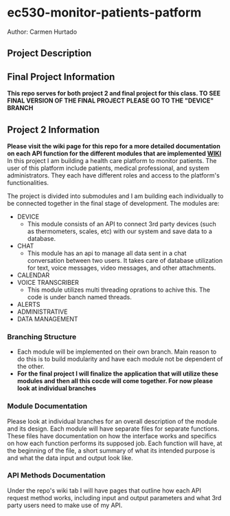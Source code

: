 # ec530-monitor-patients-patform

Author: Carmen Hurtado 
## Project Description

## Final Project Information
**This repo serves for both project 2 and final project for this class. TO SEE FINAL VERSION OF THE FINAL PROJECT PLEASE GO TO THE "DEVICE" BRANCH**

## Project 2 Information
**Please visit the wiki page for this repo for a more detailed documentation on each API function for the different modules that are implemented [WIKI](https://github.com/carmenhg/ec530-monitor-patients-platform/wiki/Chat-Module)**
In this project I am building a health care platform to monitor patients. The user of this platform include patients, medical professional, and system administrators. They each have different roles and access to the platform's functionalities. 

The project is divided into submodules and I am building each individually to be connected together in the final stage of development. 
The modules are:
- DEVICE
    - This module consists of an API to connect 3rd party devices (such as thermometers, scales, etc) with our system and save data to a database. 
- CHAT
    - This module has an api to manage all data sent in a chat conversation between two users. It takes care of database utilization for text, voice messages, video messages, and other attachments. 
- CALENDAR
- VOICE TRANSCRIBER
    - This module utilizes multi threading oprations to achive this. The code is under banch named threads.
- ALERTS
- ADMINISTRATIVE
- DATA MANAGEMENT

### Branching Structure
* Each module will be implemented on their own branch. Main reason to do this is to build modularity and have each module not be dependent of the other. 
* **For the final project I will finalize the application that will utilize these modules and then all this cocde will come together. For now please look at individual branches**


### Module Documentation
Please look at individual branches for an overall description of the module and its design. Each module will have separate files for separate functions. These files have documentation on how the interface works and specifics on how each function performs its supposed job. 
Each function will have, at the beginning of the file, a short summary of what its intended purpose is and what the data input and output look like. 

### API Methods Documentation 
Under the repo's wiki tab I will have pages that outline how each API request method works, including input and output parameters and what 3rd party users need to make use of my API. 
